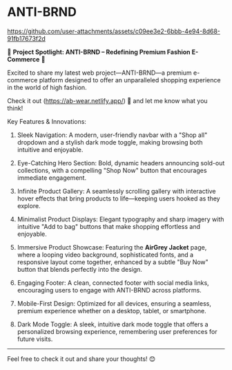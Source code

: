 # ANTI-BRND





https://github.com/user-attachments/assets/c09ee3e2-6bbb-4e94-8d68-91fb17673f2d





🚀 **Project Spotlight: ANTI-BRND – Redefining Premium Fashion E-Commerce** 🌟

Excited to share my latest web project—ANTI-BRND—a premium e-commerce platform designed to offer an unparalleled shopping experience in the world of high fashion.

Check it out (https://ab-wear.netlify.app/) 🚀 and let me know what you think!



Key Features & Innovations:



1. Sleek Navigation: A modern, user-friendly navbar with a "Shop all" dropdown and a stylish dark mode toggle, making browsing both intuitive and enjoyable.



2. Eye-Catching Hero Section: Bold, dynamic headers announcing sold-out collections, with a compelling "Shop Now" button that encourages immediate engagement.



3. Infinite Product Gallery: A seamlessly scrolling gallery with interactive hover effects that bring products to life—keeping users hooked as they explore.



4. Minimalist Product Displays: Elegant typography and sharp imagery with intuitive "Add to bag" buttons that make shopping effortless and enjoyable.



5. Immersive Product Showcase: Featuring the **AirGrey Jacket** page, where a looping video background, sophisticated fonts, and a responsive layout come together, enhanced by a subtle "Buy Now" button that blends perfectly into the design.



6. Engaging Footer: A clean, connected footer with social media links, encouraging users to engage with ANTI-BRND across platforms.



7. Mobile-First Design: Optimized for all devices, ensuring a seamless, premium experience whether on a desktop, tablet, or smartphone.



8. Dark Mode Toggle: A sleek, intuitive dark mode toggle that offers a personalized browsing experience, remembering user preferences for future visits.



---

Feel free to check it out and share your thoughts! 😊



